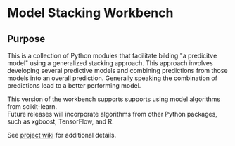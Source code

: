 # Model Stacking Workbench

## Purpose
This is a collection of Python modules that facilitate bilding "a predicitve
model" using a generalized stacking approach.  This approach involves developing 
several predictive models and combining predictions from those models into
an overall prediction. Generally speaking the combination of predictions lead to
a better performing model.

This version of the workbench supports supports using model algorithms from scikit-learn.  
Future releases will incorporate algorithms from other Python packages, such as
xgboost, TensorFlow, and R.

See [project wiki](https://github.com/jimthompson5802/model-stacking-workbench/wiki) 
for additional details.

